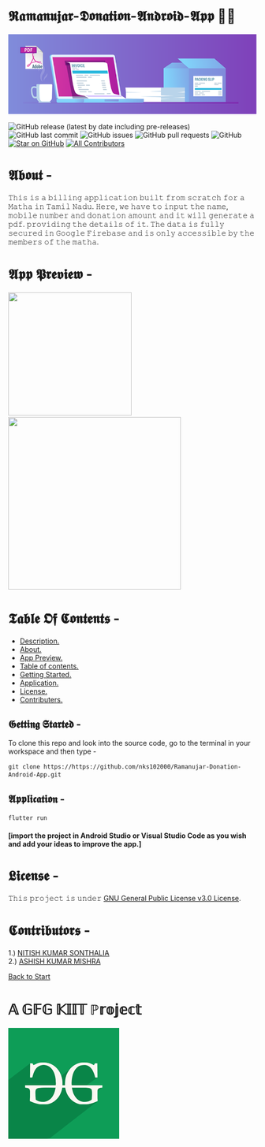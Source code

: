  <a name="title"></a>
 # 𝕽𝖆𝖒𝖆𝖓𝖚𝖏𝖆𝖗-𝕯𝖔𝖓𝖆𝖙𝖎𝖔𝖓-𝕬𝖓𝖉𝖗𝖔𝖎𝖉-𝕬𝖕𝖕 📑📑
 
![Banner](https://github.com/Sayak11/Ramanujar-Donation-Android-App/blob/main/pic1.png)

![GitHub release (latest by date including pre-releases)](https://img.shields.io/github/v/release/nks102000/Ramanujar-Donation-Android-App?include_prereleases)
![GitHub last commit](https://img.shields.io/github/last-commit/nks102000/Ramanujar-Donation-Android-App)
![GitHub issues](https://img.shields.io/github/issues-raw/nks102000/Ramanujar-Donation-Android-App)
![GitHub pull requests](https://img.shields.io/github/issues-pr/nks102000/Ramanujar-Donation-Android-App)
![GitHub](https://img.shields.io/github/license/nks102000/Ramanujar-Donation-Android-App)
[![Star on GitHub](https://img.shields.io/github/stars/nks102000/Ramanujar-Donation-Android-App.svg?style=social)](https://github.com/all-contributors/all-contributors/stargazers)
 [![All Contributors](https://img.shields.io/badge/all_contributors-2-orange.svg?style=flat-square)](#contributors-)
 
 
 <a name="about"></a>
# 𝕬𝖇𝖔𝖚𝖙 -
𝚃𝚑𝚒𝚜 𝚒𝚜 𝚊 𝚋𝚒𝚕𝚕𝚒𝚗𝚐 𝚊𝚙𝚙𝚕𝚒𝚌𝚊𝚝𝚒𝚘𝚗 𝚋𝚞𝚒𝚕𝚝 𝚏𝚛𝚘𝚖 𝚜𝚌𝚛𝚊𝚝𝚌𝚑 𝚏𝚘𝚛 𝚊 𝙼𝚊𝚝𝚑𝚊 𝚒𝚗 𝚃𝚊𝚖𝚒𝚕 𝙽𝚊𝚍𝚞.
𝙷𝚎𝚛𝚎, 𝚠𝚎 𝚑𝚊𝚟𝚎 𝚝𝚘 𝚒𝚗𝚙𝚞𝚝 𝚝𝚑𝚎 𝚗𝚊𝚖𝚎, 𝚖𝚘𝚋𝚒𝚕𝚎 𝚗𝚞𝚖𝚋𝚎𝚛 𝚊𝚗𝚍 𝚍𝚘𝚗𝚊𝚝𝚒𝚘𝚗 𝚊𝚖𝚘𝚞𝚗𝚝 𝚊𝚗𝚍 𝚒𝚝 𝚠𝚒𝚕𝚕 𝚐𝚎𝚗𝚎𝚛𝚊𝚝𝚎 𝚊 𝚙𝚍𝚏. 𝚙𝚛𝚘𝚟𝚒𝚍𝚒𝚗𝚐 𝚝𝚑𝚎 𝚍𝚎𝚝𝚊𝚒𝚕𝚜 𝚘𝚏 𝚒𝚝. 𝚃𝚑𝚎 𝚍𝚊𝚝𝚊 𝚒𝚜 𝚏𝚞𝚕𝚕𝚢 𝚜𝚎𝚌𝚞𝚛𝚎𝚍 𝚒𝚗 𝙶𝚘𝚘𝚐𝚕𝚎 𝙵𝚒𝚛𝚎𝚋𝚊𝚜𝚎 𝚊𝚗𝚍 𝚒𝚜 𝚘𝚗𝚕𝚢 𝚊𝚌𝚌𝚎𝚜𝚜𝚒𝚋𝚕𝚎 𝚋𝚢 𝚝𝚑𝚎 𝚖𝚎𝚖𝚋𝚎𝚛𝚜 𝚘𝚏 𝚝𝚑𝚎 𝚖𝚊𝚝𝚑𝚊.

<a name="preview"></a>
# 𝕬𝖕𝖕 𝕻𝖗𝖊𝖛𝖎𝖊𝖜 -
<img src="https://media.giphy.com/media/IZUmj5QuWTF4C0EzAK/giphy.gif" width="250" height="250"/><img src="https://media.giphy.com/media/DEavzzwO0vwroRpeJ1/giphy.gif" width="350" height="350"/>

<a name="contents"></a>
# 𝕿𝖆𝖇𝖑𝖊 𝕺𝖋 𝕮𝖔𝖓𝖙𝖊𝖓𝖙𝖘 -

- [Description. ](#title)
- [About.](#about)
- [App Preview.](#preview)
- [Table of contents.](#contents)
- [Getting Started.](#getting-started)
-  [Application.](#application)
- [License.](#license)
- [Contributers.](#contributors)
 
 <a name="getting-started"></a>
  ## 𝕲𝖊𝖙𝖙𝖎𝖓𝖌 𝕾𝖙𝖆𝖗𝖙𝖊𝖉 -

To clone this repo and look into the source code, go to the terminal in your workspace and then type -
```
git clone https://https://github.com/nks102000/Ramanujar-Donation-Android-App.git
```
<a name="application"></a>
## 𝕬𝖕𝖕𝖑𝖎𝖈𝖆𝖙𝖎𝖔𝖓 -
```
flutter run 
```
#### [import the project in Android Studio or Visual Studio Code as you wish and add your ideas to improve the app.]


<a name="license"></a>
# 𝕷𝖎𝖈𝖊𝖓𝖘𝖊 -
𝚃𝚑𝚒𝚜 𝚙𝚛𝚘𝚓𝚎𝚌𝚝 𝚒𝚜 𝚞𝚗𝚍𝚎𝚛 [GNU General Public License v3.0 License](https://github.com/nks102000/Ramanujar-Donation-Android-App/blob/add-license-1/LICENSE).

<a name="contributors"></a>
# 𝕮𝖔𝖓𝖙𝖗𝖎𝖇𝖚𝖙𝖔𝖗𝖘 -
1.) [NITISH KUMAR SONTHALIA](https://github.com/nks102000#hi-there--im-nitish-kumar-sonthalianks102000)  
2.) [ASHISH KUMAR MISHRA](https://github.com/ashishmishra-bitr)  

[Back to Start](#title)

# 𝔸 𝔾𝔽𝔾 𝕂𝕀𝕀𝕋 ℙ𝕣𝕠𝕛𝕖𝕔𝕥   
![Banner](https://github.com/Sayak11/theGeekBot/blob/master/gfgicon.png)  

